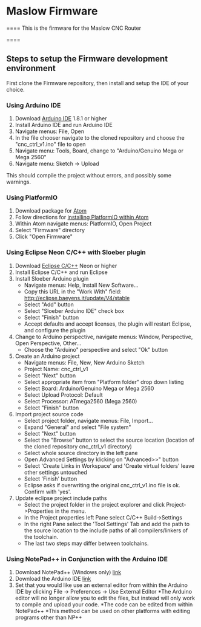 
# Maslow Firmware
====
This is the firmware for the Maslow CNC Router

====

## Steps to setup the Firmware development environment

First clone the Firmware repository, then install and setup the IDE of your choice.

### Using Arduino IDE
1. Download [Arduino IDE](https://www.arduino.cc/en/main/software) 1.8.1 or higher
2. Install Arduino IDE and run Arduino IDE
3. Navigate menus: File, Open
4. In the file chooser navigate to the cloned repository and choose the "cnc_ctrl_v1.ino" file to open
5. Navigate menu: Tools, Board, change to "Arduino/Genuino Mega or Mega 2560"
6. Navigate menu: Sketch -> Upload

This should compile the project without errors, and possibly some warnings.

### Using PlatformIO
1. Download package for [Atom](https://atom.io/)
2. Follow directions for [installing PlatformIO within Atom](http://docs.platformio.org/en/latest/ide/atom.html#ide-installation)
3. Within Atom navigate menus: PlatformIO, Open Project
4. Select "Firmware" directory
5. Click "Open Firmware" 

### Using Eclipse Neon C/C++ with Sloeber plugin

1. Download [Eclipse C/C++](https://eclipse.org/downloads/) Neon or higher
2. Install Eclipse C/C++ and run Eclipse
3. Install Sloeber Arduino plugin
   * Navigate menus: Help, Install New Software...
   * Copy this URL in the "Work With" field: http://eclipse.baeyens.it/update/V4/stable
   * Select "Add" button
   * Select "Sloeber Arduino IDE" check box
   * Select "Finish" button
   * Accept defaults and accept licenses, the plugin will restart Eclipse, and configure the plugin
4. Change to Arduino perspective, navigate menus: Window, Perspective, Open Perspective, Other...
   * Choose the "Arduino" perspective and select "Ok" button
5. Create an Arduino project
   * Navigate menus: File, New, New Arduino Sketch
   * Project Name: cnc_ctrl_v1
   * Select "Next" button
   * Select appropriate item from "Platform folder" drop down listing
   * Select Board: Arduino/Genuino Mega or Mega 2560
   * Select Upload Protocol: Default
   * Select Processor: ATmega2560 (Mega 2560)
   * Select "Finish" button
6. Import project source code
   * Select project folder, navigate menus: File, Import...
   * Expand "General" and select "File system"
   * Select "Next" button
   * Select the "Browse" button to select the source location (location of the cloned repository cnc_ctrl_v1 directory)
   * Select whole source directory in the left pane
   * Open Advanced Settings by klicking on "Advanced>>" button
   * Select 'Create Links in Workspace' and 'Create virtual folders' leave other settings untouched
   * Select 'Finish' button
   * Eclipse asks if overwriting the original cnc_ctrl_v1.ino file is ok. Confirm with 'yes'.
7. Update eclipse project include paths
   * Select the project folder in the project explorer and click Project->Properties in the menu.
   * In the Project properties left Pane select C/C++ Build->Settings
   * In the right Pane select the 'Tool Settings' Tab and add the path to the source location to the include paths of all compilers/linkers of the toolchain.
   * The last two steps may differ between toolchains.
   
   
### Using NotePad++ in Conjunction with the Arduino IDE
1. Download NotePad++ (Windows only) [link](https://notepad-plus-plus.org/)
2. Download the Arduino IDE          [link](https://www.arduino.cc/en/main/software)
3. Set that you would like use an external editor from within the Arduino IDE by clicking File -> Preferences -> Use External Editor
   *The Arduino editor will no longer allow you to edit the files, but instead will only work to compile and upload your code. 
   *The code can be edited from within NotePad++
   *This method can be used on other platforms with editing programs other than NP++

